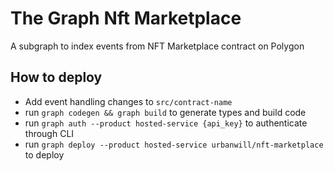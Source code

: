 # The Graph Nft Marketplace

A subgraph to index events from NFT Marketplace contract on Polygon

## How to deploy

- Add event handling changes to `src/contract-name`
- run `graph codegen && graph build` to generate types and build code
- run `graph auth --product hosted-service {api_key}` to authenticate through CLI
- run `graph deploy --product hosted-service urbanwill/nft-marketplace` to deploy
